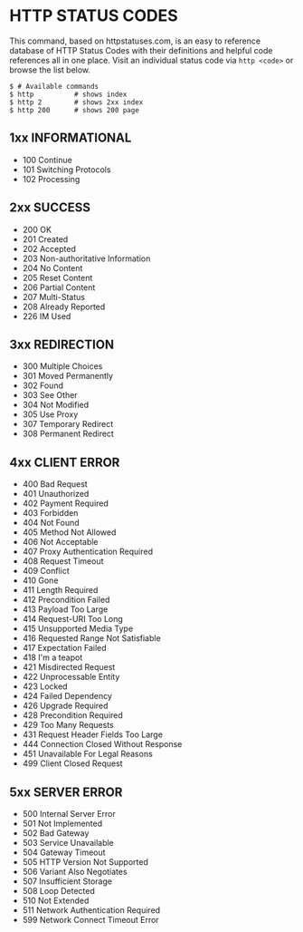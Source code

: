 # HTTP STATUS CODES

This command, based on httpstatuses.com, is an easy to reference database
of HTTP Status Codes with their definitions and helpful code references all
in one place. Visit an individual status code via `http <code>` or browse the list
below.

```
$ # Available commands
$ http          # shows index
$ http 2        # shows 2xx index
$ http 200      # shows 200 page
```

## 1xx INFORMATIONAL

 * 100 Continue
 * 101 Switching Protocols
 * 102 Processing

## 2xx SUCCESS

 * 200 OK
 * 201 Created
 * 202 Accepted
 * 203 Non-authoritative Information
 * 204 No Content
 * 205 Reset Content
 * 206 Partial Content
 * 207 Multi-Status
 * 208 Already Reported
 * 226 IM Used

## 3xx REDIRECTION

 * 300 Multiple Choices
 * 301 Moved Permanently
 * 302 Found
 * 303 See Other
 * 304 Not Modified
 * 305 Use Proxy
 * 307 Temporary Redirect
 * 308 Permanent Redirect

## 4xx CLIENT ERROR

 * 400 Bad Request
 * 401 Unauthorized
 * 402 Payment Required
 * 403 Forbidden
 * 404 Not Found
 * 405 Method Not Allowed
 * 406 Not Acceptable
 * 407 Proxy Authentication Required
 * 408 Request Timeout
 * 409 Conflict
 * 410 Gone
 * 411 Length Required
 * 412 Precondition Failed
 * 413 Payload Too Large
 * 414 Request-URI Too Long
 * 415 Unsupported Media Type
 * 416 Requested Range Not Satisfiable
 * 417 Expectation Failed
 * 418 I'm a teapot
 * 421 Misdirected Request
 * 422 Unprocessable Entity
 * 423 Locked
 * 424 Failed Dependency
 * 426 Upgrade Required
 * 428 Precondition Required
 * 429 Too Many Requests
 * 431 Request Header Fields Too Large
 * 444 Connection Closed Without Response
 * 451 Unavailable For Legal Reasons
 * 499 Client Closed Request

## 5xx SERVER ERROR

 * 500 Internal Server Error
 * 501 Not Implemented
 * 502 Bad Gateway
 * 503 Service Unavailable
 * 504 Gateway Timeout
 * 505 HTTP Version Not Supported
 * 506 Variant Also Negotiates
 * 507 Insufficient Storage
 * 508 Loop Detected
 * 510 Not Extended
 * 511 Network Authentication Required
 * 599 Network Connect Timeout Error


